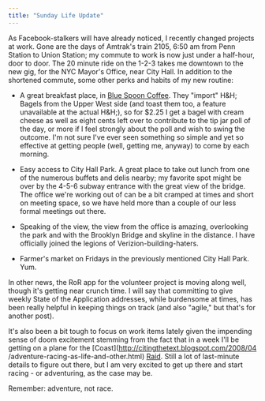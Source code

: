 ```yaml
---
title: "Sunday Life Update"
---
```

As Facebook-stalkers will have already noticed, I recently changed projects at
work. Gone are the days of Amtrak's train 2105, 6:50 am from Penn Station to
Union Station; my commute to work is now just under a half-hour, door to door.
The 20 minute ride on the 1-2-3 takes me downtown to the new gig, for the NYC
Mayor's Office, near City Hall. In addition to the shortened commute, some
other perks and habits of my new routine:

  
- A great breakfast place, in [Blue Spoon Coffee](http://www.bluespooncoffee.com/). They "import" H&H; Bagels from the Upper West side (and toast them too, a feature unavailable at the actual H&H;), so for $2.25 I get a bagel with cream cheese as well as eight cents left over to contribute to the tip jar poll of the day, or more if I feel strongly about the poll and wish to swing the outcome. I'm not sure I've ever seen something so simple and yet so effective at getting people (well, getting me, anyway) to come by each morning.   
  
- Easy access to City Hall Park. A great place to take out lunch from one of the numerous buffets and delis nearby; my favorite spot might be over by the 4-5-6 subway entrance with the great view of the bridge. The office we're working out of can be a bit cramped at times and short on meeting space, so we have held more than a couple of our less formal meetings out there.   
  
- Speaking of the view, the view from the office is amazing, overlooking the park and with the Brooklyn Bridge and skyline in the distance. I have officially joined the legions of Verizion-building-haters.   
  
- Farmer's market on Fridays in the previously mentioned City Hall Park. Yum.  
  
In other news, the RoR app for the volunteer project is moving along well,
though it's getting near crunch time. I will say that committing to give
weekly State of the Application addresses, while burdensome at times, has been
really helpful in keeping things on track (and also "agile," but that's for
another post).

  
It's also been a bit tough to focus on work items lately given the impending
sense of doom excitement stemming from the fact that in a week I'll be getting
on a plane for the [Coast](http://citingthetext.blogspot.com/2008/04
/adventure-racing-as-life-and-other.html)
[Raid](http://www.coastraid.com/en/index.html). Still a lot of last-minute
details to figure out there, but I am very excited to get up there and start
racing - or adventuring, as the case may be.

  
Remember: adventure, not race.


